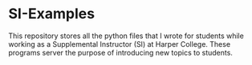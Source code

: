 # SI-Examples
This repository stores all the python files that I wrote for students while working as a Supplemental Instructor (SI) at Harper College. These programs server the purpose of introducing new topics to students.
